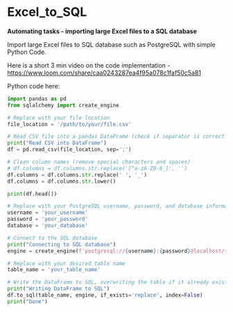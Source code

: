 # Excel_to_SQL

**Automating tasks - importing large Excel files to a SQL database**

Import large Excel files to SQL database such as PostgreSQL with simple Python Code. 

Here is a short 3 min video on the code implementation - https://www.loom.com/share/caa0243287ea4f95a078c1faf50c5a81

Python code here: 

```python
import pandas as pd
from sqlalchemy import create_engine

# Replace with your file location
file_location = '/path/to/your/file.csv'

# Read CSV file into a pandas DataFrame (check if separator is correct!)
print("Read CSV into DataFrame")
df = pd.read_csv(file_location, sep=';')

# Clean column names (remove special characters and spaces)
# df.columns = df.columns.str.replace('[^a-zA-Z0-9_]', '')
df.columns = df.columns.str.replace(' ', '_')
df.columns = df.columns.str.lower()

print(df.head())

# Replace with your PostgreSQL username, password, and database information
username = 'your_username'
password = 'your_password'
database = 'your_database'

# Connect to the SQL database
print("Connecting to SQL database")
engine = create_engine(f'postgresql://{username}:{password}@localhost/{database}')

# Replace with your desired table name
table_name = 'your_table_name'

# Write the DataFrame to SQL, overwriting the table if it already exists
print("Writing DataFrame to SQL")
df.to_sql(table_name, engine, if_exists='replace', index=False)
print("Done")

